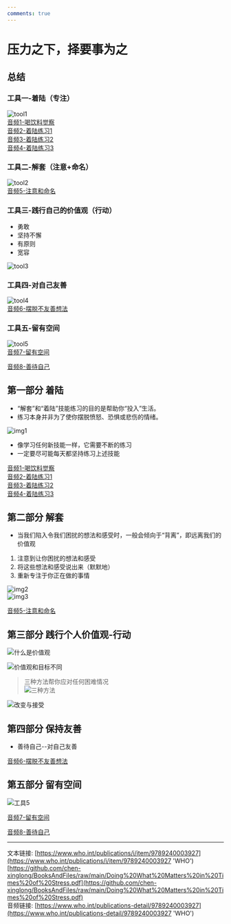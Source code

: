 ```yaml
---
comments: true
---
```


# 压力之下，择要事为之

## 总结

### 工具一-着陆（专注）

![tool1](../images/stress/tool1.png)  
[音频1-喝饮料觉察](https://terrance.who.int/mediacentre/audio/MSD/Doing_What_Matters_Chinese/WHO-AUDIO_Stress_Management_Awareness_of_Drinking_CHINESE_22OCT2020.mp3)    
[音频2-着陆练习1](http://terrance.who.int/mediacentre/audio/MSD/Doing_What_Matters_Chinese/WHO-AUDIO_Stress_Management_Grounding_Exercise_1__5_minutes_CHINESE_22OCT2020.mp3)  
[音频3-着陆练习2](http://terrance.who.int/mediacentre/audio/MSD/Doing_What_Matters_Chinese/WHO-AUDIO_Stress_Management_Grounding_Exercise_2_3_minutes_CHINESE_22OCT2020.mp3)  
[音频4-着陆练习3](http://terrance.who.int/mediacentre/audio/MSD/Doing_What_Matters_Chinese/WHO-AUDIO_Stress_Management_Grounding_Exercise_3_8_minutes_CHINESE_22OCT2020.mp3)  

### 工具二-解套（注意+命名）
![tool2](../images/stress/tool2.png)  
[音频5-注意和命名](http://terrance.who.int/mediacentre/audio/MSD/Doing_What_Matters_Chinese/WHO-AUDIO_Stress_Management_Notice_and_Name_CHINESE_22OCT2020.mp3)  

### 工具三-践行自己的价值观（行动）
- 勇敢
- 坚持不懈
- 有原则
- 宽容


![tool3](../images/stress/tool3.png)  

### 工具四-对自己友善
![tool4](../images/stress/tool4.png)  
[音频6-摆脱不友善想法](https://terrance.who.int/mediacentre/audio/MSD/Doing_What_Matters_Chinese/WHO-AUDIO_Stress_Management_Unhooking_from_Unkind_Thoughts_CHINESE_22OCT2020.mp3)  

### 工具五-留有空间
![tool5](../images/stress/tool5.png)  
[音频7-留有空间](https://terrance.who.int/mediacentre/audio/MSD/Doing_What_Matters_Chinese/WHO-AUDIO_Stress_Management_Making_Room_CHINESE_22OCT2020.mp3)  

[音频8-善待自己](https://terrance.who.int/mediacentre/audio/MSD/Doing_What_Matters_Chinese/WHO-AUDIO_Stress_Management_Being_kind_to_yourself_CHINESE_22OCT2020.mp3)









## 第一部分 着陆
   
- “解套”和“着陆”技能练习的目的是帮助你“投入”生活。 
- 练习本身并非为了使你摆脱愤怒、恐惧或悲伤的情绪。 

![img1](./../images/img1.png)

- 像学习任何新技能一样，它需要不断的练习  
- 一定要尽可能每天都坚持练习上述技能  

[音频1-喝饮料觉察](https://terrance.who.int/mediacentre/audio/MSD/Doing_What_Matters_Chinese/WHO-AUDIO_Stress_Management_Awareness_of_Drinking_CHINESE_22OCT2020.mp3)    
[音频2-着陆练习1](http://terrance.who.int/mediacentre/audio/MSD/Doing_What_Matters_Chinese/WHO-AUDIO_Stress_Management_Grounding_Exercise_1__5_minutes_CHINESE_22OCT2020.mp3)  
[音频3-着陆练习2](http://terrance.who.int/mediacentre/audio/MSD/Doing_What_Matters_Chinese/WHO-AUDIO_Stress_Management_Grounding_Exercise_2_3_minutes_CHINESE_22OCT2020.mp3)  
[音频4-着陆练习3](http://terrance.who.int/mediacentre/audio/MSD/Doing_What_Matters_Chinese/WHO-AUDIO_Stress_Management_Grounding_Exercise_3_8_minutes_CHINESE_22OCT2020.mp3)  

## 第二部分 解套

- 当我们陷入令我们困扰的想法和感受时，一般会倾向于“背离”，即远离我们的价值观  

1. 注意到让你困扰的想法和感受  
2. 将这些想法和感受说出来（默默地）  
3. 重新专注于你正在做的事情  

![img2](./../images/img2.png)  
![img3](./../images/img3.png)  

[音频5-注意和命名](http://terrance.who.int/mediacentre/audio/MSD/Doing_What_Matters_Chinese/WHO-AUDIO_Stress_Management_Notice_and_Name_CHINESE_22OCT2020.mp3)  

## 第三部分 践行个人价值观-行动

![什么是价值观](./../images/img4.png '什么是价值观')

![价值观和目标不同](./../images/img5.png '价值观和目标不同')

> 三种方法帮你应对任何困难情况  
> ![三种方法](./../images/img6.png)

![改变与接受](../images/img7.png)

## 第四部分 保持友善

- 善待自己--对自己友善

[音频6-摆脱不友善想法](https://terrance.who.int/mediacentre/audio/MSD/Doing_What_Matters_Chinese/WHO-AUDIO_Stress_Management_Unhooking_from_Unkind_Thoughts_CHINESE_22OCT2020.mp3)  

## 第五部分 留有空间

![工具5](../images/img8.png)

[音频7-留有空间](https://terrance.who.int/mediacentre/audio/MSD/Doing_What_Matters_Chinese/WHO-AUDIO_Stress_Management_Making_Room_CHINESE_22OCT2020.mp3)  

[音频8-善待自己](https://terrance.who.int/mediacentre/audio/MSD/Doing_What_Matters_Chinese/WHO-AUDIO_Stress_Management_Being_kind_to_yourself_CHINESE_22OCT2020.mp3)  



----

文本链接: [https://www.who.int/publications/i/item/9789240003927](https://www.who.int/publications/i/item/9789240003927 'WHO')  
[https://github.com/chen-xinglong/BooksAndFiles/raw/main/Doing%20What%20Matters%20in%20Times%20of%20Stress.pdf](https://github.com/chen-xinglong/BooksAndFiles/raw/main/Doing%20What%20Matters%20in%20Times%20of%20Stress.pdf)    
音频链接: [https://www.who.int/publications-detail/9789240003927](https://www.who.int/publications-detail/9789240003927 'WHO')  
